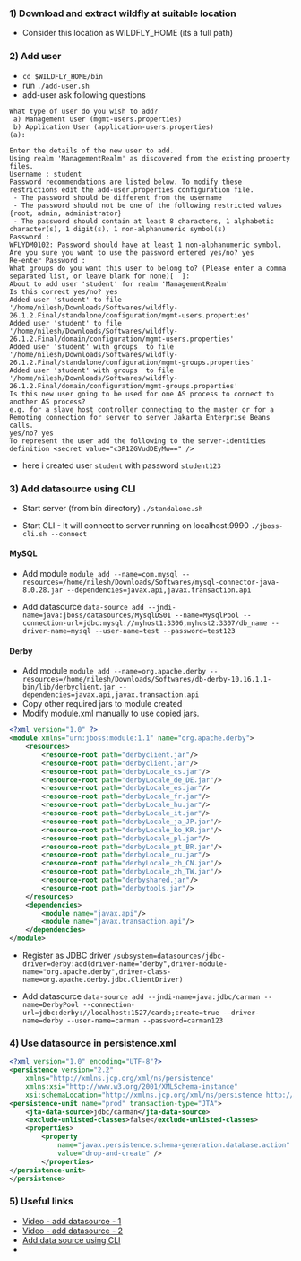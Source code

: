 ### 1) Download and extract wildfly at suitable location
- Consider this location as WILDFLY_HOME (its a full path)

### 2) Add user
- `cd $WILDFLY_HOME/bin`
- run `./add-user.sh`
- add-user ask following questions
``` text
What type of user do you wish to add? 
 a) Management User (mgmt-users.properties) 
 b) Application User (application-users.properties)
(a):  

Enter the details of the new user to add.
Using realm 'ManagementRealm' as discovered from the existing property files.
Username : student
Password recommendations are listed below. To modify these restrictions edit the add-user.properties configuration file.
 - The password should be different from the username
 - The password should not be one of the following restricted values {root, admin, administrator}
 - The password should contain at least 8 characters, 1 alphabetic character(s), 1 digit(s), 1 non-alphanumeric symbol(s)
Password : 
WFLYDM0102: Password should have at least 1 non-alphanumeric symbol.
Are you sure you want to use the password entered yes/no? yes
Re-enter Password : 
What groups do you want this user to belong to? (Please enter a comma separated list, or leave blank for none)[  ]: 
About to add user 'student' for realm 'ManagementRealm'
Is this correct yes/no? yes
Added user 'student' to file '/home/nilesh/Downloads/Softwares/wildfly-26.1.2.Final/standalone/configuration/mgmt-users.properties'
Added user 'student' to file '/home/nilesh/Downloads/Softwares/wildfly-26.1.2.Final/domain/configuration/mgmt-users.properties'
Added user 'student' with groups  to file '/home/nilesh/Downloads/Softwares/wildfly-26.1.2.Final/standalone/configuration/mgmt-groups.properties'
Added user 'student' with groups  to file '/home/nilesh/Downloads/Softwares/wildfly-26.1.2.Final/domain/configuration/mgmt-groups.properties'
Is this new user going to be used for one AS process to connect to another AS process? 
e.g. for a slave host controller connecting to the master or for a Remoting connection for server to server Jakarta Enterprise Beans calls.
yes/no? yes
To represent the user add the following to the server-identities definition <secret value="c3R1ZGVudDEyMw==" />
```
- here i created user `student` with password `student123`

### 3) Add datasource using CLI
- Start server (from bin directory)
	`./standalone.sh`

- Start CLI - It will connect to server running on localhost:9990
	`./jboss-cli.sh --connect`

#### MySQL

- Add module 
	`module add --name=com.mysql --resources=/home/nilesh/Downloads/Softwares/mysql-connector-java-8.0.28.jar --dependencies=javax.api,javax.transaction.api`

- Add datasource
	`data-source add --jndi-name=java:jboss/datasources/MysqlDS01 --name=MysqlPool --connection-url=jdbc:mysql://myhost1:3306,myhost2:3307/db_name --driver-name=mysql --user-name=test --password=test123`

#### Derby

- Add module 
	`module add --name=org.apache.derby --resources=/home/nilesh/Downloads/Softwares/db-derby-10.16.1.1-bin/lib/derbyclient.jar --dependencies=javax.api,javax.transaction.api`
- Copy other required jars to module created
- Modify module.xml manually to use copied jars.
``` xml
<?xml version="1.0" ?>
<module xmlns="urn:jboss:module:1.1" name="org.apache.derby">
    <resources>
        <resource-root path="derbyclient.jar"/>
        <resource-root path="derbyclient.jar"/>
        <resource-root path="derbyLocale_cs.jar"/>
        <resource-root path="derbyLocale_de_DE.jar"/>
        <resource-root path="derbyLocale_es.jar"/>
        <resource-root path="derbyLocale_fr.jar"/>
        <resource-root path="derbyLocale_hu.jar"/>
        <resource-root path="derbyLocale_it.jar"/>
        <resource-root path="derbyLocale_ja_JP.jar"/>
        <resource-root path="derbyLocale_ko_KR.jar"/>
        <resource-root path="derbyLocale_pl.jar"/>
        <resource-root path="derbyLocale_pt_BR.jar"/>
        <resource-root path="derbyLocale_ru.jar"/>
        <resource-root path="derbyLocale_zh_CN.jar"/>
        <resource-root path="derbyLocale_zh_TW.jar"/>
        <resource-root path="derbyshared.jar"/>
        <resource-root path="derbytools.jar"/>
    </resources>
    <dependencies>
        <module name="javax.api"/>
        <module name="javax.transaction.api"/>
    </dependencies>
</module>
```
- Register as JDBC driver
	`/subsystem=datasources/jdbc-driver=derby:add(driver-name="derby",driver-module-name="org.apache.derby",driver-class-name=org.apache.derby.jdbc.ClientDriver)`

- Add datasource
	`data-source add --jndi-name=java:jdbc/carman --name=DerbyPool --connection-url=jdbc:derby://localhost:1527/cardb;create=true --driver-name=derby --user-name=carman --password=carman123`

### 4) Use datasource in persistence.xml
``` xml
<?xml version="1.0" encoding="UTF-8"?>
<persistence version="2.2"
	xmlns="http://xmlns.jcp.org/xml/ns/persistence"
	xmlns:xsi="http://www.w3.org/2001/XMLSchema-instance"
	xsi:schemaLocation="http://xmlns.jcp.org/xml/ns/persistence http://xmlns.jcp.org/xml/ns/persistence/persistence_2_2.xsd">
<persistence-unit name="prod" transaction-type="JTA">
	<jta-data-source>jdbc/carman</jta-data-source>
	<exclude-unlisted-classes>false</exclude-unlisted-classes>
	<properties>
		<property
			name="javax.persistence.schema-generation.database.action"
			value="drop-and-create" />
		</properties>
</persistence-unit>
</persistence>
```

### 5) Useful links
- [Video - add datasource - 1](https://www.youtube.com/watch?v=I8t1TLSeEBw)
- [Video - add datasource - 2](https://www.youtube.com/watch?v=xSHXMcRsF0A)
- [Add data source using CLI](http://www.mastertheboss.com/jbossas/jboss-datasource/how-to-configure-a-datasource-with-jboss-7/)
- 

